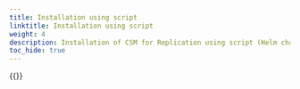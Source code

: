 ```yaml
---
title: Installation using script
linktitle: Installation using script
weight: 4
description: Installation of CSM for Replication using script (Helm chart) 
toc_hide: true
---
```

{{<include file="content/v2/getting-started/installation/helm/modules/replication/install-script.md">}}